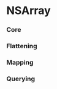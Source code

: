# NSArray

### <a name="Core"></a> Core

### <a name="Flattening"></a> Flattening

### <a name="Mapping"></a> Mapping

### <a name="Querying"></a> Querying
